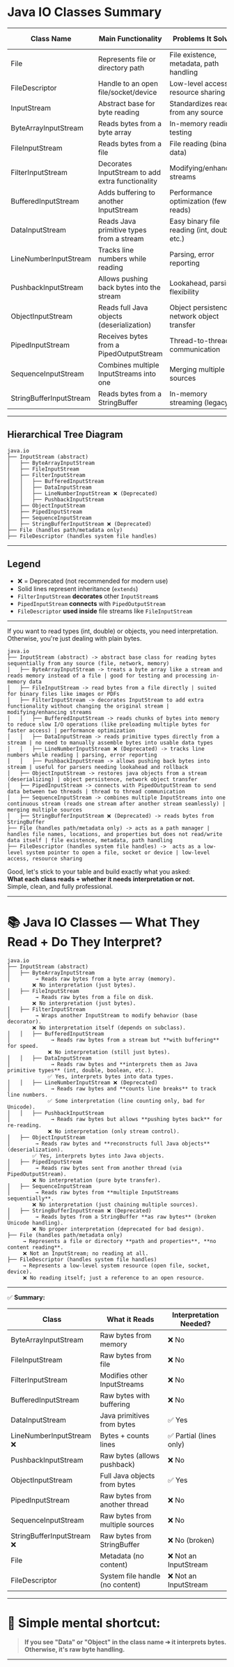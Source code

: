 # Java IO Classes Summary

| Class Name               | Main Functionality                                   | Problems It Solves                               | Works With                         | Abstract? / Extends            |
|---------------------------|------------------------------------------------------|--------------------------------------------------|------------------------------------|-------------------------------|
| File                      | Represents file or directory path                   | File existence, metadata, path handling          | Works with streams, FileReader     | Regular class                  |
| FileDescriptor            | Handle to an open file/socket/device                 | Low-level access, resource sharing               | Used inside FileInputStream etc.   | Regular class                  |
| InputStream               | Abstract base for byte reading                      | Standardizes reading from any source             | Extended by many streams           | Abstract class                 |
| ByteArrayInputStream      | Reads bytes from a byte array                       | In-memory reading, testing                       | Used with decorators (filters)     | Extends InputStream            |
| FileInputStream           | Reads bytes from a file                             | File reading (binary data)                       | Often wrapped by BufferedInputStream | Extends InputStream          |
| FilterInputStream         | Decorates InputStream to add extra functionality    | Modifying/enhancing streams                     | Parent for BufferedInputStream, DataInputStream etc. | Extends InputStream     |
| BufferedInputStream       | Adds buffering to another InputStream               | Performance optimization (fewer reads)           | Wraps around InputStreams           | Extends FilterInputStream      |
| DataInputStream           | Reads Java primitive types from a stream            | Easy binary file reading (int, double, etc.)     | Wraps InputStream                  | Extends FilterInputStream      |
| LineNumberInputStream     | Tracks line numbers while reading                   | Parsing, error reporting                         | Wraps InputStream                  | Extends FilterInputStream (Deprecated) |
| PushbackInputStream       | Allows pushing back bytes into the stream           | Lookahead, parsing flexibility                   | Wraps InputStream                  | Extends FilterInputStream      |
| ObjectInputStream         | Reads full Java objects (deserialization)           | Object persistence, network object transfer     | Wraps InputStream                  | Extends InputStream            |
| PipedInputStream          | Receives bytes from a PipedOutputStream             | Thread-to-thread communication                  | Paired with PipedOutputStream      | Extends InputStream            |
| SequenceInputStream       | Combines multiple InputStreams into one             | Merging multiple sources                        | Works with InputStream or Enumeration<InputStream> | Extends InputStream    |
| StringBufferInputStream   | Reads bytes from a StringBuffer                     | In-memory streaming (legacy)                     | Standalone (Deprecated)            | Extends InputStream            |

---

## Hierarchical Tree Diagram

```plaintext
java.io
├── InputStream (abstract)
│   ├── ByteArrayInputStream
│   ├── FileInputStream
│   ├── FilterInputStream
│   │   ├── BufferedInputStream
│   │   ├── DataInputStream
│   │   ├── LineNumberInputStream ❌ (Deprecated)
│   │   ├── PushbackInputStream
│   ├── ObjectInputStream
│   ├── PipedInputStream
│   ├── SequenceInputStream
│   ├── StringBufferInputStream ❌ (Deprecated)
├── File (handles path/metadata only)
├── FileDescriptor (handles system file handles)
```

---

## Legend

- ❌ = Deprecated (not recommended for modern use)
- Solid lines represent inheritance (`extends`)
- `FilterInputStream` **decorates** other `InputStream`s
- `PipedInputStream` **connects** with `PipedOutputStream`
- `FileDescriptor` **used inside** file streams like `FileInputStream`

---

If you want to read types (int, double) or objects, you need interpretation. Otherwise, you're just dealing with plain bytes.
```plaintext
java.io
├── InputStream (abstract) -> abstract base class for reading bytes sequentially from any source (file, network, memory) 
│   ├── ByteArrayInputStream -> treats a byte array like a stream and reads memory instead of a file | good for testing and processing in-memory data
│   ├── FileInputStream -> read bytes from a file directly | suited for binary files like images or PDFs
│   ├── FilterInputStream -> decorates InputStream to add extra functionality without changing the original stream | modifying/enhancing streams
│   │   ├── BufferedInputStream -> reads chunks of bytes into memory to reduce slow I/O operations (like preloading multiple bytes for faster access) | performance optimization
│   │   ├── DataInputStream -> reads primitive types directly from a stream | no need to manually assemble bytes into usable data types
│   │   ├── LineNumberInputStream ❌ (Deprecated) -> tracks line numbers while reading | parsing, error reporting
│   │   ├── PushbackInputStream -> allows pushing back bytes into stream | useful for parsers needing lookahead and rollback
│   ├── ObjectInputStream -> restores java objects from a stream (deserializing) | object persistence, network object transfer
│   ├── PipedInputStream -> connects with PipedOutputStream to send data between two threads | thread to thread communication
│   ├── SequenceInputStream -> combines multiple InputStreams into one continuous stream (reads one stream after another stream seamlessly) | merging multiple sources
│   ├── StringBufferInputStream ❌ (Deprecated) -> reads bytes from StringBuffer
├── File (handles path/metadata only) -> acts as a path manager | handles file names, locations, and properties but does not read/write data itself | file existence, metadata, path handling
├── FileDescriptor (handles system file handles) ->  acts as a low-level system pointer to open a file, socket or device | low-level access, resource sharing
```

Good, let's stick to your table and build exactly what you asked:  
**What each class reads + whether it needs interpretation or not.**  
Simple, clean, and fully professional.

---

# 📚 Java IO Classes — What They Read + Do They Interpret?

```plaintext
java.io
├── InputStream (abstract)
│   ├── ByteArrayInputStream
│        → Reads raw bytes from a byte array (memory).  
        ❌ No interpretation (just bytes).
│   ├── FileInputStream
│        → Reads raw bytes from a file on disk.  
        ❌ No interpretation (just bytes).
│   ├── FilterInputStream
│        → Wraps another InputStream to modify behavior (base decorator).  
        ❌ No interpretation itself (depends on subclass).
│   │   ├── BufferedInputStream
│             → Reads raw bytes from a stream but **with buffering** for speed.  
             ❌ No interpretation (still just bytes).
│   │   ├── DataInputStream
│             → Reads raw bytes and **interprets them as Java primitive types** (int, double, boolean, etc.).  
             ✅ Yes, interprets bytes into data types.
│   │   ├── LineNumberInputStream ❌ (Deprecated)
│             → Reads raw bytes and **counts line breaks** to track line numbers.  
             ✅ Some interpretation (line counting only, bad for Unicode).
│   │   ├── PushbackInputStream
│             → Reads raw bytes but allows **pushing bytes back** for re-reading.  
             ❌ No interpretation (only stream control).
│   ├── ObjectInputStream
│        → Reads raw bytes and **reconstructs full Java objects** (deserialization).  
        ✅ Yes, interprets bytes into Java objects.
│   ├── PipedInputStream
│        → Reads raw bytes sent from another thread (via PipedOutputStream).  
        ❌ No interpretation (pure byte transfer).
│   ├── SequenceInputStream
│        → Reads raw bytes from **multiple InputStreams sequentially**.  
        ❌ No interpretation (just chaining multiple sources).
│   ├── StringBufferInputStream ❌ (Deprecated)
│        → Reads bytes from a StringBuffer **as raw bytes** (broken Unicode handling).  
        ❌ No proper interpretation (deprecated for bad design).
├── File (handles path/metadata only)
     → Represents a file or directory **path and properties**, **no content reading**.  
     ❌ Not an InputStream; no reading at all.
├── FileDescriptor (handles system file handles)
     → Represents a low-level system resource (open file, socket, device).  
     ❌ No reading itself; just a reference to an open resource.
```

---

✅ **Summary:**

| Class                         | What it Reads                 | Interpretation Needed? |
|-------------------------------|--------------------------------|-------------------------|
| ByteArrayInputStream          | Raw bytes from memory          | ❌ No                   |
| FileInputStream               | Raw bytes from file            | ❌ No                   |
| FilterInputStream             | Modifies other InputStreams    | ❌ No                   |
| BufferedInputStream           | Raw bytes with buffering       | ❌ No                   |
| DataInputStream               | Java primitives from bytes     | ✅ Yes                  |
| LineNumberInputStream ❌       | Bytes + counts lines           | ✅ Partial (lines only)  |
| PushbackInputStream           | Raw bytes (allows pushback)     | ❌ No                   |
| ObjectInputStream             | Full Java objects from bytes   | ✅ Yes                  |
| PipedInputStream              | Raw bytes from another thread  | ❌ No                   |
| SequenceInputStream           | Raw bytes from multiple sources| ❌ No                   |
| StringBufferInputStream ❌     | Raw bytes from StringBuffer    | ❌ No (broken)          |
| File                          | Metadata (no content)          | ❌ Not an InputStream   |
| FileDescriptor                | System file handle (no content)| ❌ Not an InputStream   |

---

# 🧠 Simple mental shortcut:

> **If you see "Data" or "Object" in the class name ➔ it interprets bytes.**  
> **Otherwise, it's raw byte handling.**

---

